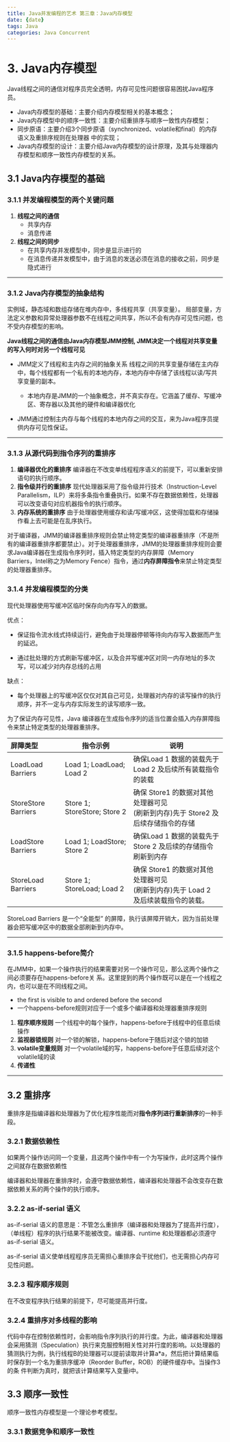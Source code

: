 ```yaml
---
title: Java并发编程的艺术 第三章：Java内存模型
date: {date}
tags: Java
categories: Java Concurrent
---
```

# 3. Java内存模型

Java线程之间的通信对程序员完全透明，内存可见性问题很容易困扰Java程序员。

* Java内存模型的基础：主要介绍内存模型相关的基本概念；
* Java内存模型中的顺序一致性：主要介绍重排序与顺序一致性内存模型；
* 同步原语：主要介绍3个同步原语（synchronized、volatile和final）的内存语义及重排序规则在处理器
  中的实现；
* Java内存模型的设计：主要介绍Java内存模型的设计原理，及其与处理器内存模型和顺序一致性内存模型的关系。

## 3.1 Java内存模型的基础
### 3.1.1 并发编程模型的两个关键问题
1. **线程之间的通信**  
    * 共享内存
    * 消息传递
2. **线程之间的同步**
    * 在共享内存并发模型中，同步是显示进行的
    * 在消息传递并发模型中，由于消息的发送必须在消息的接收之前，同步是隐式进行
***
### 3.1.2 Java内存模型的抽象结构

实例域，静态域和数组存储在堆内存中，多线程共享（共享变量）。
局部变量，方法定义参数和异常处理器参数不在线程之间共享，所以不会有内存可见性问题，也不受内存模型的影响。

**Java线程之间的通信由Java内存模型JMM控制, JMM决定一个线程对共享变量的写入何时对另一个线程可见**

* JMM定义了线程和主内存之间的抽象关系
    线程之间的共享变量存储在主内存中，每个线程都有一个私有的本地内存，本地内存中存储了该线程以读/写共享变量的副本。
  * 本地内存是JMM的一个抽象概念，并不真实存在。它涵盖了缓存、写缓冲区、寄存器以及其他的硬件和编译器优化

* JMM通过控制主内存与每个线程的本地内存之间的交互，来为Java程序员提供内存可见性保证。
***
### 3.1.3 从源代码到指令序列的重排序
1. **编译器优化的重排序**
编译器在不改变单线程程序语义的前提下，可以重新安排语句的执行顺序。
2. **指令级并行的重排序**
现代处理器采用了指令级并行技术（Instruction-Level Parallelism，ILP）来将多条指令重叠执行。如果不存在数据依赖性，处理器可以改变语句对应机器指令的执行顺序。
3. **内存系统的重排序**
由于处理器使用缓存和读/写缓冲区，这使得加载和存储操作看上去可能是在乱序执行。

对于编译器，JMM的编译器重排序规则会禁止特定类型的编译器重排序（不是所有的编译器重排序都要禁止）。对于处理器重排序，JMM的处理器重排序规则会要求Java编译器在生成指令序列时，插入特定类型的内存屏障（Memory Barriers，Intel称之为Memory Fence）指令，通过**内存屏障指令**来禁止特定类型的处理器重排序。

### 3.1.4 并发编程模型的分类

现代处理器使用写缓冲区临时保存向内存写入的数据。

优点：

* 保证指令流水线式持续运行，避免由于处理器停顿等待向内存写入数据而产生的延迟。

* 通过批处理的方式刷新写缓冲区，以及合并写缓冲区对同一内存地址的多次写，可以减少对内存总线的占用

缺点：

* 每个处理器上的写缓冲区仅仅对其自己可见，处理器对内存的读写操作的执行顺序，并不一定与内存实际发生的读写顺序一致。



为了保证内存可见性，Java 编译器在生成指令序列的适当位置会插入内存屏障指令来禁止特定类型的处理器重排序。

| 屏障类型            | 指令示例                     | 说明                                                         |
| :------------------ | ---------------------------- | ------------------------------------------------------------ |
| LoadLoad Barriers   | Load 1; LoadLoad; Load 2     | 确保Load 1 数据的装载先于 <br/>Load 2 及后续所有装载指令的装载 |
| StoreStore Barriers | Store 1; StoreStore; Store 2 | 确保 Store1 的数据对其他处理器可见<br/>(刷新到内存)先于 Store2 及后续存储指令的存储 |
| LoadStore Barriers  | Load 1; LoadStore; Store 2   | 确保Load 1 数据的装载先于 <br/>Store 2 及后续的存储指令刷新到内存 |
| StoreLoad Barriers  | Store 1; StoreLoad; Load 2   | 确保 Store1 的数据对其他处理器可见<br/>(刷新到内存)先于 Load 2 及后续装载指令的装载。 |

StoreLoad Barriers 是一个“全能型” 的屏障，执行该屏障开销大，因为当前处理器会把写缓冲区中的数据全部刷新到内存中。

***
### 3.1.5 happens-before简介

在JMM中，如果一个操作执行的结果需要对另一个操作可见，那么这两个操作之间必须要存在happens-before关
系。这里提到的两个操作既可以是在一个线程之内，也可以是在不同线程之间。

* the first is visible to and ordered before the second
* 一个happens-before规则对应于一个或多个编译器和处理器重排序规则

1. **程序顺序规则**
 一个线程中的每个操作，happens-before于线程中的任意后续操作
2. **监视器锁规则**
对一个锁的解锁，happens-before于随后对这个锁的加锁
3. **volatile变量规则**
对一个volatile域的写，happens-before于任意后续对这个volatile域的读
4. **传递性**
***

## 3.2 重排序

重排序是指编译器和处理器为了优化程序性能而对**指令序列进行重新排序**的一种手段。

### 3.2.1 数据依赖性

如果两个操作访问同一个变量，且这两个操作中有一个为写操作，此时这两个操作之间就存在数据依赖性

编译器和处理器在重排序时，会遵守数据依赖性，编译器和处理器不会改变存在数据依赖关系的两个操作的执行顺序。

### 3.2.2 as-if-serial 语义

as-if-serial 语义的意思是：不管怎么重排序（编译器和处理器为了提高并行度），（单线程）程序的执行结果不能被改变。编译器、runtime 和处理器都必须遵守 as-if-serial 语义。



as-if-serial 语义使单线程程序员无需担心重排序会干扰他们，也无需担心内存可见性问题。

### 3.2.3 程序顺序规则

在不改变程序执行结果的前提下，尽可能提高并行度。

### 3.2.4 重排序对多线程的影响

代码中存在控制依赖性时，会影响指令序列执行的并行度。为此，编译器和处理器会采用猜测（Speculation）执行来克服控制相关性对并行度的影响。以处理器的猜测执行为例，执行线程B的处理器可以提前读取并计算a*a，然后把计算结果临时保存到一个名为重排序缓冲（Reorder Buffer，ROB）的硬件缓存中。当操作3的条
件判断为真时，就把该计算结果写入变量i中。



## 3.3 顺序一致性

顺序一致性内存模型是一个理论参考模型。

### 3.3.1 数据竞争和顺序一致性

